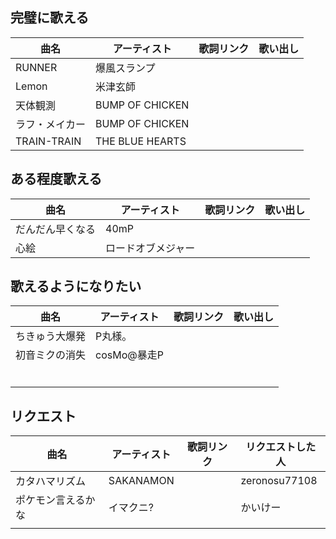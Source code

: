 ## 完璧に歌える

|  曲名  | アーティスト  | 歌詞リンク  |  歌い出し  |
| ---- | ---- | ---- | ---- |
|  RUNNER  |  爆風スランプ  |  |   |
|  Lemon  |  米津玄師  |  |   |
|  天体観測  |  BUMP OF CHICKEN  |  |    |
|  ラフ・メイカー  |  BUMP OF CHICKEN  |  |    |
|  TRAIN-TRAIN  |  THE BLUE HEARTS  |  |    |




## ある程度歌える

|  曲名  | アーティスト | 歌詞リンク  |  歌い出し  |  
| ---- | ---- | ---- | ---- |
|  だんだん早くなる  |  40mP  |   |   |
|  心絵  |  ロードオブメジャー  |   |    |



## 歌えるようになりたい

|  曲名  | アーティスト | 歌詞リンク  |  歌い出し  |  
| ---- | ---- | ---- | ---- |
|  ちきゅう大爆発  |  P丸様。  |   |    |
|  初音ミクの消失  |  cosMo@暴走P  |   |    |
|    |    |   |    |
|    |    |   |    |
|    |    |   |    |
|    |    |   |    |
|    |    |   |    |
|    |    |   |    |


## リクエスト

|  曲名  | アーティスト | 歌詞リンク | リクエストした人 |
| ---- | ---- | ---- | ---- | 
|  カタハマリズム  |  SAKANAMON  |    |  zeronosu77108  |
|  ポケモン言えるかな  |  イマクニ?  |    |  かいけー  |
|    |    |    |    |

